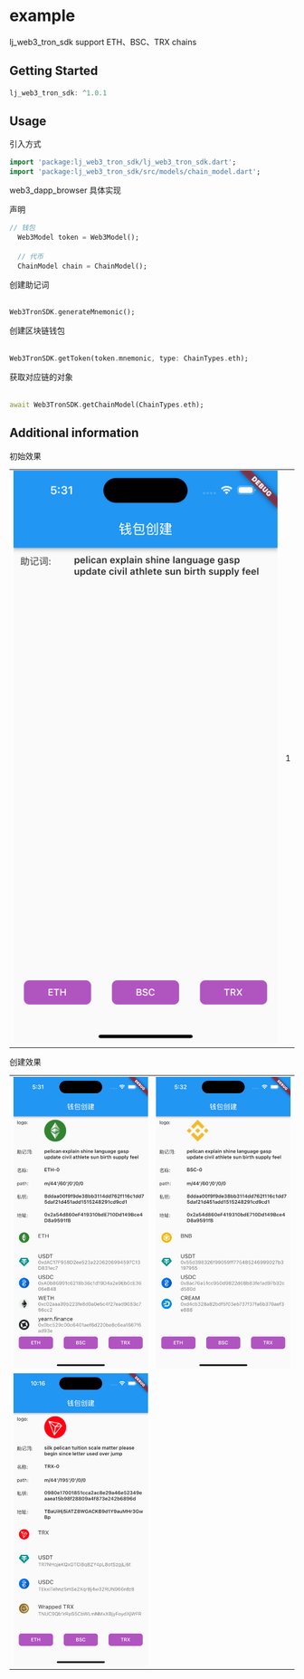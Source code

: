 # example

lj_web3_tron_sdk support ETH、BSC、TRX chains

## Getting Started

```dart
lj_web3_tron_sdk: ^1.0.1
```

## Usage

引入方式

```dart
import 'package:lj_web3_tron_sdk/lj_web3_tron_sdk.dart';
import 'package:lj_web3_tron_sdk/src/models/chain_model.dart';
```


web3_dapp_browser 具体实现


声明

```dart
// 钱包
  Web3Model token = Web3Model();

  // 代币
  ChainModel chain = ChainModel();

```


创建助记词

```dart

Web3TronSDK.generateMnemonic();

```

创建区块链钱包

```dart

Web3TronSDK.getToken(token.mnemonic, type: ChainTypes.eth);

```


获取对应链的对象

```dart

await Web3TronSDK.getChainModel(ChainTypes.eth);

```



## Additional information

初始效果


<table>
<tr>
<td valign="center"><img src="https://github.com/JamesBondMine/lj_web3_tron_sdk/blob/main/lib/assets/preview/1.png?raw=true"> 
</td>
<td> 1</td>
</tr>
</table>

创建效果

<table>
<tr>
<td valign="center"><img src="https://github.com/JamesBondMine/lj_web3_tron_sdk/blob/main/lib/assets/preview/2.png?raw=true"> 
</td>
<td valign="center"><img src="https://github.com/JamesBondMine/lj_web3_tron_sdk/blob/main/lib/assets/preview/3.png?raw=true"> 
</td>
</tr>
<tr>
<td valign="center"><img src="https://github.com/JamesBondMine/lj_web3_tron_sdk/blob/main/lib/assets/preview/4.png?raw=true"> 
</td>
</tr>
</table>



